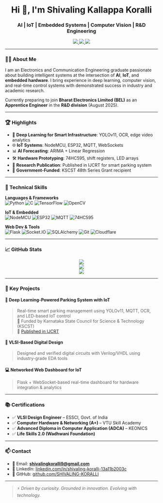 <h1 align="center">Hi 👋, I'm Shivaling Kallappa Koralli</h1>
<h3 align="center">AI | IoT | Embedded Systems | Computer Vision | R&D Engineering</h3>

<p align="center">
  <a href="https://linkedin.com/in/shivaling-koralli-13a11b2003c" target="_blank">
    <img src="https://img.shields.io/badge/LinkedIn-Connect-blue?style=flat-square&logo=linkedin" />
  </a>
  <a href="https://github.com/SHIVALING-KORALLI" target="_blank">
    <img src="https://img.shields.io/badge/GitHub-Follow-black?style=flat-square&logo=github" />
  </a>
  <a href="mailto:shivalingkoralli9@gmail.com">
    <img src="https://img.shields.io/badge/Email-shivalingkoralli9@gmail.com-red?style=flat-square&logo=gmail" />
  </a>
</p>

---

### 👨‍💼 About Me

I am an Electronics and Communication Engineering graduate passionate about building intelligent systems at the intersection of **AI**, **IoT**, and **embedded hardware**. I bring experience in deep learning, computer vision, and real-time control systems with demonstrated success in industry and academic research.

Currently preparing to join **Bharat Electronics Limited (BEL)** as an **Apprentice Engineer** in the **R&D division** (August 2025).

---

### 🏆 Highlights

- 🧠 **Deep Learning for Smart Infrastructure**: YOLOv11, OCR, edge video analytics
- 🌐 **IoT Systems**: NodeMCU, ESP32, MQTT, WebSockets
- 📊 **AI Forecasting**: ARIMA + Linear Regression
- 🛠️ **Hardware Prototyping**: 74HC595, shift registers, LED arrays
- 📰 **Research Publication**: Published in IJCRT for smart parking system
- 🏅 **Government-Funded**: KSCST 48th Series Grant recipient

---

### 🔧 Technical Skills

**Languages & Frameworks**  
![Python](https://img.shields.io/badge/-Python-3776AB?style=flat&logo=python&logoColor=white)
![C](https://img.shields.io/badge/-C-00599C?style=flat&logo=c)
![TensorFlow](https://img.shields.io/badge/-TensorFlow-FF6F00?style=flat&logo=tensorflow)
![OpenCV](https://img.shields.io/badge/-OpenCV-5C3EE8?style=flat&logo=opencv)

**IoT & Embedded**  
![NodeMCU](https://img.shields.io/badge/-NodeMCU-000?style=flat&logo=arduino)
![ESP32](https://img.shields.io/badge/-ESP32-gray?style=flat)
![MQTT](https://img.shields.io/badge/-MQTT-660066?style=flat)
![74HC595](https://img.shields.io/badge/-Shift%20Registers-blue?style=flat)

**Web Dev & Tools**  
![Flask](https://img.shields.io/badge/-Flask-000?style=flat&logo=flask)
![Socket.IO](https://img.shields.io/badge/-Socket.IO-010101?style=flat)
![SQLAlchemy](https://img.shields.io/badge/-SQLAlchemy-FF2626?style=flat)
![Git](https://img.shields.io/badge/-Git-F05032?style=flat&logo=git)
![Cloudflare](https://img.shields.io/badge/-Cloudflare-F38020?style=flat&logo=cloudflare)

---

### 📈 GitHub Stats

<p align="center">
  <img src="https://github-readme-stats.vercel.app/api?username=SHIVALING-KORALLI&show_icons=true&theme=github_dark&count_private=true&hide_border=true" />
  <br />
  <img src="https://github-readme-streak-stats.herokuapp.com?user=SHIVALING-KORALLI&theme=dark&hide_border=true" />
  <br />
  <img src="https://github-readme-stats.vercel.app/api/top-langs/?username=SHIVALING-KORALLI&layout=compact&theme=github_dark&hide_border=true" />
</p>

---

### 🧪 Key Projects

#### 🚗 Deep Learning-Powered Parking System with IoT
> Real-time smart parking management using YOLOv11, MQTT, OCR, and LED-based IoT control  
> 📌 Funded by Karnataka State Council for Science & Technology (KSCST)  
> 📰 [Published in IJCRT](https://www.ijcrt.org/viewfull.php?&p_id=IJCRT25A5594)

#### 🔭 VLSI-Based Digital Design
> Designed and verified digital circuits with Verilog/VHDL using industry-grade EDA tools

#### 💻 Networked Web Dashboard for IoT
> Flask + WebSocket-based real-time dashboard for hardware integration & analytics

---

### 📚 Certifications

- ✅ **VLSI Design Engineer** – ESSCI, Govt. of India  
- ✅ **Computer Hardware & Networking (A+)** – VTU Skill Academy  
- ✅ **Advanced Diploma in Computer Application (ADCA)** – KEONICS  
- ✅ **Life Skills 2.0 (Wadhwani Foundation)**

---

### 📫 Contact

- 📧 Email: **shivalingkoralli9@gmail.com**
- 🔗 LinkedIn: [linkedin.com/in/shivaling-koralli-13a11b2003c](https://linkedin.com/in/shivaling-koralli-13a11b2003c)
- 🧠 GitHub: [github.com/SHIVALING-KORALLI](https://github.com/SHIVALING-KORALLI)

---

> ⚡ _Driven by curiosity. Grounded in innovation. Evolving with technology._

